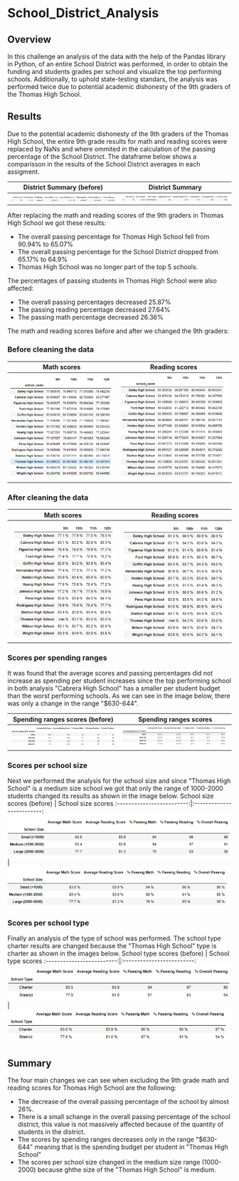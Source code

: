 # School_District_Analysis
## Overview 
In this challenge an analysis of the data with the help of the Pandas library in Python, of an entire School District was performed, in order to obtain the funding and students grades per school and visualize the top performing schools. Additionally, to uphold state-testing standars, the analysis was performed twice due to potential academic dishonesty of the 9th graders of the Thomas High School.

## Results
Due to the potential academic dishonesty of the 9th graders of the Thomas High School, the entire 9th grade results for math and reading scores were replaced by NaNs and where ommited in the calculation of the passing percentage of the School District. The dataframe below shows a comparisson in the results of the School District averages in each assigment.

District Summary (before)   |  District Summary
:-------------------------:|:-------------------------:
![Math grades](./Resources/district_summary_before.PNG)    | ![Stocks results in 2018](./Resources/district_summary.PNG)

After replacing the math and reading scores of the 9th graders in Thomas High School we got these results:
* The overall passing percentage for Thomas High School fell from 90.94%  to 65.07%
* The overall passing percentage for the School District dropped from 65.17% to 64.9%
* Thomas High School was no longer part of the top 5 schools.

The percentages of passing students in Thomas High School were also affected:
* The overall passing percentages decreased 25.87%
* The passing reading percentage decreased 27.64%
* The passing math percentage decreased 26.36%

The math and reading scores before and after we changed the 9th graders:
### Before cleaning the data
Math scores   |  Reading scores
:-------------------------:|:-------------------------:
![Math grades](./Resources/math_score_by_grade_before.PNG)    | ![Stocks results in 2018](./Resources/reading_scores_by_grade_before.PNG)

### After cleaning the data
Math scores   |  Reading scores
:-------------------------:|:-------------------------:
![Math grades](./Resources/math_scores_by_grade.PNG)    | ![Stocks results in 2018](./Resources/reading_scores_by_grade.PNG) 

### Scores per spending ranges
It was found that the average scores and passing percentages did not increase as spending per student increases since the top performing school in both analysis "Cabrera High School" has a smaller per student budget than the worst performing schools. As we can see in the image below, there was only a change in the range "$630-644".

Spending ranges scores (before)   |  Spending ranges scores 
:-------------------------:|:-------------------------:
![Math grades](./Resources/spending_ranges_before.PNG)    | ![Stocks results in 2018](./Resources/spending_ranges.PNG) 

### Scores per school size
Next we performed the analysis for the school size and since "Thomas High School" is a medium size school we got that only the range of 1000-2000 students changed its results as shown in the image below.
School size scores (before)   |  School size scores 
:-------------------------:|:-------------------------:
![Math grades](./Resources/school_size_before.PNG)    | ![Stocks results in 2018](./Resources/school_size.PNG)

### Scores per school type
Finally an analysis of the type of school was performed. The school type charter results are changed because the "Thomas High School" type is charter as shown in the images below.
School type scores (before)   |  School type scores 
:-------------------------:|:-------------------------:
![Math grades](./Resources/school_type_before.PNG)    | ![Stocks results in 2018](./Resources/school_type.PNG)

## Summary
The four main changes we can see when excluding the 9th grade math and reading scores for Thomas High School are the following:

* The decrease of the overall passing percentage of the school by almost 26%.
* There is a small schange in the overall passing percentage of the school district, this value is not massively affected because of the quantity of students in the district.
* The scores by spending ranges decreases only in the range "$630-644" meaning that is the spending budget per student in "Thomas High School"
* The scores per school size changed in the medium size range (1000-2000) because ghthe size of the "Thomas High School" is medium.
